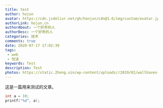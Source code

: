 ```yaml
---
title: test
author: hojun
avatar: https://cdn.jsdelivr.net/gh/honjun/cdn@1.6/img/custom/avatar.jpg
authorLink: hojun.cn
authorAbout: 一个好奇的人
authorDesc: 一个好奇的人
categories: 技术
comments: true
date: 2020-07-17 17:02:39
tags:
 - web
 - 悦读
keywords: Test
description: Test
photos: https://static.2heng.xin/wp-content/uploads//2019/02/wallhaven-672007-1-1024x576.png
---
```


这是一篇用来测试的文章。

```c
int a = 10;
printf("%d", a);
```


